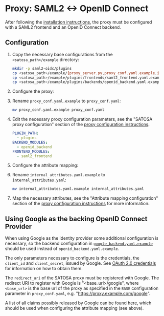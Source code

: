 # Proxy: SAML2 <-> OpenID Connect
After following the [installation instructions](README.md), the proxy must
be configured with a SAML2 frontend and an OpenID Connect backend.

## Configuration

1. Copy the necessary base configurations from the `<satosa_path>/example` directory:
   ```bash
   mkdir -p saml2-oidc/plugins
   cp <satosa_path>/example/{proxy_server.py,proxy_conf.yaml.example,internal_attributes.yaml.example} saml2-oidc/ # proxy application and its config
   cp <satosa_path>/example/plugins/frontends/saml2_frontend.yaml.example saml2-oidc/plugins/
   cp <satosa_path>/example/plugins/backends/openid_backend.yaml.example saml2-oidc/plugins/
   ```

1. Configure the proxy:
  1. Rename `proxy_conf.yaml.example` to `proxy_conf.yaml`:
     ```bash
     mv proxy_conf.yaml.example proxy_conf.yaml
     ```

  1. Edit the necessary proxy configuration parameters, see the "SATOSA proxy
     configuration" section of the [proxy configuration instructions](README.md).
     ```yaml  
     PLUGIN_PATH:
       - plugins
     BACKEND_MODULES:
       - openid_backend
     FRONTEND_MODULES:
       - saml2_frontend
     ```
1. Configure the attribute mapping:
  1. Rename `internal_attributes.yaml.example` to `internal_attributes.yaml`:
     ```bash
     mv internal_attributes.yaml.example internal_attributes.yaml
     ```

  1. Map the necessary attributes, see the "Attribute mapping configuration"
     section of the [proxy configuration instructions](README.md) for more
     information.


## Using Google as the backing OpenID Connect Provider
When using Google as the identity provider some additional configuration is necessary, so the backend configuration in [`google_backend.yaml.example`](../example/plugins/backends/google_backend.yaml.example)
should be used instead of `openid_backend.yaml.example`.

The only parameters necessary to configure is the credentials,
the `client_id` and `client_secret`, issued by Google. See [OAuth 2.0 credentials](https://developers.google.com/identity/protocols/OpenIDConnect#getcredentials) for information on how to obtain them.

The `redirect_uri` of the SATOSA proxy must be registered with Google. The
redirect URI to register with Google is "<base_url>/google", where `<base_url>`
is the base url of the proxy as specified in the `BASE` configuration parameter
in `proxy_conf.yaml`, e.g. "https://proxy.example.com/google".

A list of all claims possibly released by Google can be found [here](https://developers.google.com/identity/protocols/OpenIDConnect#obtainuserinfo),
which should be used when configuring the attribute mapping (see above).

